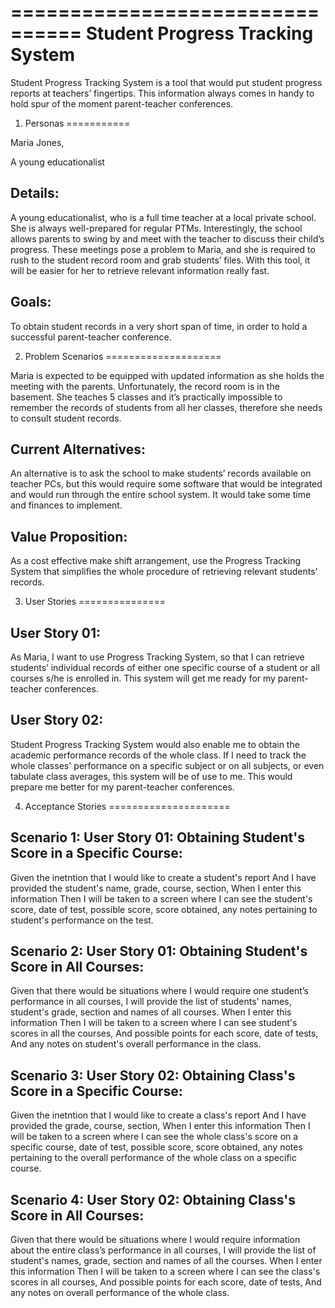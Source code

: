 ================================
Student Progress Tracking System
================================

Student Progress Tracking System is a tool that would put student progress reports at teachers’ fingertips. This information always comes in handy to hold spur of the moment parent-teacher conferences.

1. Personas
===========

Maria Jones, 

A young educationalist

Details:
--------
A young educationalist, who is a full time teacher at a local private school. She is always well-prepared for regular PTMs. Interestingly, the school allows parents to swing by and meet with the teacher to discuss their child’s progress. These meetings pose a problem to Maria, and she is required to rush to the student record room and grab students’ files. With this tool, it will be easier for her to retrieve relevant information really fast.

Goals:
-----
To obtain student records in a very short span of time, in order to hold a successful parent-teacher conference.

2. Problem Scenarios
====================

Maria is expected to be equipped with updated information as she holds the meeting with the parents. Unfortunately, the record room is in the basement. She teaches 5 classes and it’s practically impossible to remember the records of students from all her classes, therefore she needs to consult student records.

Current Alternatives:
---------------------
An alternative is to ask the school to make students’ records available on teacher PCs, but this would require some software that would be integrated and would run through the entire school system. It would take some time and finances to implement.

Value Proposition:
------------------
As a cost effective make shift arrangement, use the Progress Tracking System that simplifies the whole procedure of retrieving relevant students’ records. 

3. User Stories
===============

User Story 01:
--------------
As Maria, I want to use Progress Tracking System, so that I can retrieve students’ individual records of either one specific course of a student or all courses s/he is enrolled in. This system will get me ready for my parent-teacher conferences.

User Story 02:
--------------
Student Progress Tracking System would also enable me to obtain the academic performance records of the whole class. If I need to track the whole classes' performance on a specific subject or on all subjects, or even tabulate class averages, this system will be of use to me. This would prepare me better for my parent-teacher conferences.


4. Acceptance Stories
=====================

Scenario 1: User Story 01: Obtaining Student's Score in a Specific Course:
--------------------------------------------------------------------------
Given the inetntion that I would like to create a student's report 
And I have provided the student's name, grade, course, section, 
When I enter this information 
Then I will be taken to a screen where I can see the student's score, date of test, possible score, score obtained, any notes   pertaining to student's performance on the test. 

Scenario 2: User Story 01: Obtaining Student's Score in All Courses:
--------------------------------------------------------------------
Given that there would be situations where I would require one student’s performance in all courses, I will provide the list   of students' names, student's grade, section and names of all courses. 
When I enter this information 
Then I will be taken to a screen where I can see student's scores in all the courses, 
And possible points for each score, date of tests, 
And any notes on student's overall performance in the class. 

Scenario 3: User Story 02: Obtaining Class's Score in a Specific Course:
------------------------------------------------------------------------
Given the inetntion that I would like to create a class's report 
And I have provided the grade, course, section, 
When I enter this information 
Then I will be taken to a screen where I can see the whole class's score on a specific course, date of test, possible score,   score obtained, any notes pertaining to the overall performance of the whole class on a specific course.

Scenario 4: User Story 02: Obtaining Class's Score in All Courses:
------------------------------------------------------------------
Given that there would be situations where I would require information about the entire class’s performance in all courses, I   will provide the list of student's names, grade, section and names of all the courses. 
When I enter this information 
Then I will be taken to a screen where I can see the class's scores in all courses, 
And possible points for each score, date of tests, 
And any notes on overall performance of the whole class. 

